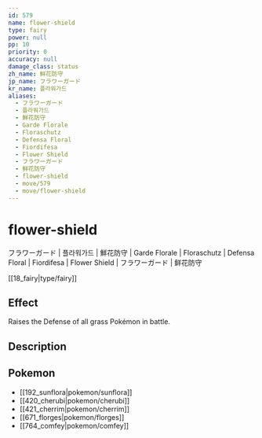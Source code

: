 ```yaml
---
id: 579
name: flower-shield
type: fairy
power: null
pp: 10
priority: 0
accuracy: null
damage_class: status
zh_name: 鲜花防守
jp_name: フラワーガード
kr_name: 플라워가드
aliases:
  - フラワーガード
  - 플라워가드
  - 鮮花防守
  - Garde Florale
  - Floraschutz
  - Defensa Floral
  - Fiordifesa
  - Flower Shield
  - フラワーガード
  - 鲜花防守
  - flower-shield
  - move/579
  - move/flower-shield
---
```

# flower-shield
    
フラワーガード | 플라워가드 | 鮮花防守 | Garde Florale | Floraschutz | Defensa Floral | Fiordifesa | Flower Shield | フラワーガード | 鲜花防守

[[18_fairy|type/fairy]]

## Effect

Raises the Defense of all grass Pokémon in battle.

## Description



## Pokemon

- [[192_sunflora|pokemon/sunflora]]
- [[420_cherubi|pokemon/cherubi]]
- [[421_cherrim|pokemon/cherrim]]
- [[671_florges|pokemon/florges]]
- [[764_comfey|pokemon/comfey]]

